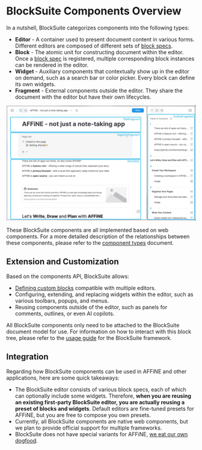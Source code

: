 # BlockSuite Components Overview

In a nutshell, BlockSuite categorizes components into the following types:

- **Editor** - A container used to present document content in various forms. Different editors are composed of different sets of [block specs](../guide/block-spec).
- **Block** - The atomic unit for constructing document within the editor. Once a [block spec](../guide/block-spec) is registered, multiple corresponding block instances can be rendered in the editor.
- **Widget** - Auxiliary components that contextually show up in the editor on demand, such as a search bar or color picker. Every block can define its own widgets.
- **Fragment** - External components outside the editor. They share the document with the editor but have their own lifecycles.

![showcase-fragments-2](../images/showcase-fragments-2.jpg)

These BlockSuite components are all implemented based on web components. For a more detailed description of the relationships between these components, please refer to the [component types](../guide/component-types) document.

## Extension and Customization

Based on the components API, BlockSuite allows:

- [Defining custom blocks](../guide/working-with-block-tree#defining-new-blocks) compatible with multiple editors.
- Configuring, extending, and replacing widgets within the editor, such as various toolbars, popups, and menus.
- Reusing components outside of the editor, such as panels for comments, outlines, or even AI copilots.

All BlockSuite components only need to be attached to the BlockSuite document model for use. For information on how to interact with this block tree, please refer to the [usage guide](../guide/working-with-block-tree) for the BlockSuite framework.

## Integration

Regarding how BlockSuite components can be used in AFFiNE and other applications, here are some quick takeaways:

- The BlockSuite editor consists of various block specs, each of which can optionally include some widgets. Therefore, **when you are reusing an existing first-party BlockSuite editor, you are actually reusing a preset of blocks and widgets**. Default editors are fine-tuned presets for AFFiNE, but you are free to compose you own presets.
- Currently, all BlockSuite components are native web components, but we plan to provide official support for multiple frameworks.
- BlockSuite does not have special variants for AFFiNE, [we eat our own dogfood](https://gist.github.com/chitchcock/1281611).
